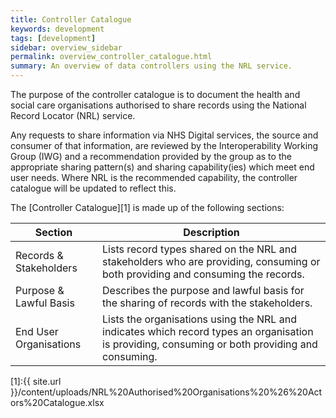 ```yaml
---
title: Controller Catalogue
keywords: development
tags: [development]
sidebar: overview_sidebar
permalink: overview_controller_catalogue.html
summary: An overview of data controllers using the NRL service.
---
```


The purpose of the controller catalogue is to document the health and social care organisations authorised to share records using the National Record Locator (NRL) service.

Any requests to share information via NHS Digital services, the source and consumer of that information, are reviewed by the Interoperability Working Group (IWG) and a recommendation provided by the group as to the appropriate sharing pattern(s) and sharing capability(ies) which meet end user needs. Where NRL is the recommended capability, the controller catalogue will be updated to reflect this.

The [Controller Catalogue][1] is made up of the following sections:

|Section|Description|
|-------|-----------|
| Records & Stakeholders | Lists record types shared on the NRL and stakeholders who are providing, consuming or both providing and consuming the records. |
| Purpose & Lawful Basis | Describes the purpose and lawful basis for the sharing of records with the stakeholders. |
| End User Organisations | Lists the organisations using the NRL and indicates which record types an organisation is providing, consuming or both providing and consuming. |

[1]:{{ site.url }}/content/uploads/NRL%20Authorised%20Organisations%20%26%20Actors%20Catalogue.xlsx
